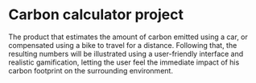 # Carbon calculator project

The product that estimates the amount of carbon emitted using a car, or compensated using a bike to travel for a distance. Following that, the resulting numbers will be illustrated using a user-friendly interface and realistic gamification, letting the user feel the immediate impact of his carbon footprint on the surrounding environment.